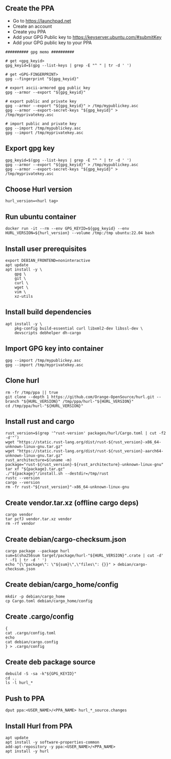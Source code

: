 ## Create the PPA

- Go to https://launchpad.net
- Create an account
- Create you PPA
- Add your GPG Public key to https://keyserver.ubuntu.com/#submitKey
- Add your GPG public key to your PPA

```
########## gpg memo ##########

# get <gpg_keyid>
gpg_keyid=$(gpg --list-keys | grep -E "^ " | tr -d ' ')

# get <GPG-FINGERPRINT>
gpg --fingerprint "${gpg_keyid}"

# export ascii-armored gpg public key
gpg --armor --export "${gpg_keyid}"

# export public and private key
gpg --armor --export "${gpg_keyid}" > /tmp/mypublickey.asc
gpg --armor --export-secret-keys "${gpg_keyid}" > /tmp/myprivatekey.asc

# import public and private key
gpg --import /tmp/mypublickey.asc
gpg --import /tmp/myprivatekey.asc
```

## Export gpg key

```
gpg_keyid=$(gpg --list-keys | grep -E "^ " | tr -d ' ')
gpg --armor --export "${gpg_keyid}" > /tmp/mypublickey.asc
gpg --armor --export-secret-keys "${gpg_keyid}" > /tmp/myprivatekey.asc
```
## Choose Hurl version

```
hurl_version=<hurl tag>
```
## Run ubuntu container

```
docker run -it --rm --env GPG_KEYID=${gpg_keyid} --env HURL_VERSION=${hurl_version} --volume /tmp:/tmp ubuntu:22.04 bash
```

## Install user prerequisites

```
export DEBIAN_FRONTEND=noninteractive
apt update
apt install -y \
    gpg \
    git \
    curl \
    wget \
    vim \
    xz-utils
```

## Install build dependencies

```
apt install -y \
    pkg-config build-essential curl libxml2-dev libssl-dev \
    devscripts debhelper dh-cargo
```

## Import GPG key into container

```
gpg --import /tmp/mypublickey.asc
gpg --import /tmp/myprivatekey.asc
```

## Clone hurl

```
rm -fr /tmp/ppa || true
git clone --depth 1 https://github.com/Orange-OpenSource/hurl.git --branch "${HURL_VERSION}" /tmp/ppa/hurl-"${HURL_VERSION}"
cd /tmp/ppa/hurl-"${HURL_VERSION}"
```

## Install rust and cargo

```
rust_version=$(grep '^rust-version' packages/hurl/Cargo.toml | cut -f2 -d'"')
wget "https://static.rust-lang.org/dist/rust-${rust_version}-x86_64-unknown-linux-gnu.tar.gz"
wget "https://static.rust-lang.org/dist/rust-${rust_version}-aarch64-unknown-linux-gnu.tar.gz"
rust_architecture=$(uname -m)
package="rust-${rust_version}-${rust_architecture}-unknown-linux-gnu"
tar xf "${package}.tar.gz"
./"${package}"/install.sh --destdir=/tmp/rust
rustc --version
cargo --version
rm -fr rust-"${rust_version}"-x86_64-unknown-linux-gnu
```

## Create vendor.tar.xz (offline cargo deps)

```
cargo vendor
tar pcfJ vendor.tar.xz vendor
rm -rf vendor
```

## Create debian/cargo-checksum.json

```
cargo package --package hurl
sum=$(sha256sum target/package/hurl-"${HURL_VERSION}".crate | cut -d' ' -f1 | tr -d ' ')
echo "{\"package\": \"${sum}\",\"files\": {}}" > debian/cargo-checksum.json
```

## Create debian/cargo_home/config

```
mkdir -p debian/cargo_home
cp Cargo.toml debian/cargo_home/config
```

## Create .cargo/config

```
{
cat .cargo/config.toml
echo
cat debian/cargo.config
} > .cargo/config
```

## Create deb package source

```
debuild -S -sa -k"${GPG_KEYID}"
cd ..
ls -l hurl_*
```

## Push to PPA

```
dput ppa:<USER_NAME>/<PPA_NAME> hurl_*_source.changes
```

## Install Hurl from PPA

```shell
apt update
apt install -y software-properties-common
add-apt-repository -y ppa:<USER_NAME>/<PPA_NAME>
apt install -y hurl
```
